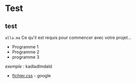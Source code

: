 # Test
## test
``alla.ma``
Ce qu'il est requis pour commencer avec votre projet...

- Programme 1
- Programme 2
- programme 3

_exemple_ : kadladlmdald

- [fichier.css](http://www.google.com) - google

